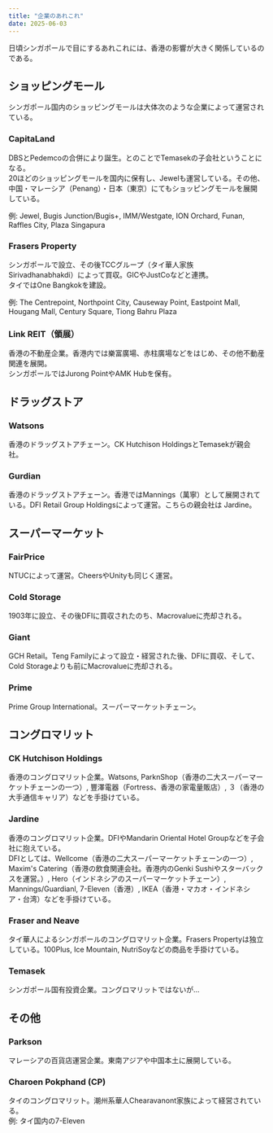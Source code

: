 ```yaml
---
title: "企業のあれこれ"
date: 2025-06-03
---
```


日頃シンガポールで目にするあれこれには、香港の影響が大きく関係しているのである。

## ショッピングモール
シンガポール国内のショッピングモールは大体次のような企業によって運営されている。

### CapitaLand
DBSとPedemcoの合併により誕生。とのことでTemasekの子会社ということになる。  
20ほどのショッピングモールを国内に保有し、Jewelも運営している。その他、中国・マレーシア（Penang）・日本（東京）にてもショッピングモールを展開している。

例: Jewel, Bugis Junction/Bugis+, IMM/Westgate, ION Orchard, Funan, Raffles City, Plaza Singapura

### Frasers Property
シンガポールで設立、その後TCCグループ（タイ華人家族　Sirivadhanabhakdi）によって買収。GICやJustCoなどと連携。  
タイではOne Bangkokを建設。

例: The Centrepoint, Northpoint City, Causeway Point, Eastpoint Mall, Hougang Mall, Century Square, Tiong Bahru Plaza

### Link REIT（領展）
香港の不動産企業。香港内では樂富廣場、赤柱廣場などをはじめ、その他不動産関連を展開。  
シンガポールではJurong PointやAMK Hubを保有。

## ドラッグストア

### Watsons
香港のドラッグストアチェーン。CK Hutchison HoldingsとTemasekが親会社。

### Gurdian
香港のドラッグストアチェーン。香港ではMannings（萬寧）として展開されている。DFI Retail Group Holdingsによって運営。こちらの親会社は	Jardine。

## スーパーマーケット

### FairPrice
NTUCによって運営。CheersやUnityも同じく運営。

### Cold Storage
1903年に設立、その後DFIに買収されたのち、Macrovalueに売却される。

### Giant
GCH Retail。Teng Familyによって設立・経営された後、DFIに買収、そして、Cold Storageよりも前にMacrovalueに売却される。

### Prime
Prime Group International。スーパーマーケットチェーン。

## コングロマリット

### CK Hutchison Holdings
香港のコングロマリット企業。Watsons, ParknShop（香港の二大スーパーマーケットチェーンの一つ）, 豐澤電器（Fortress、香港の家電量販店）, ３（香港の大手通信キャリア）などを手掛けている。

### Jardine
香港のコングロマリット企業。DFIやMandarin Oriental Hotel Groupなどを子会社に抱えている。  
DFIとしては、Wellcome（香港の二大スーパーマーケットチェーンの一つ）, Maxim's Catering（香港の飲食関連会社。香港内のGenki Sushiやスターバックスを運営。）, Hero（インドネシアのスーパーマーケットチェーン）, Mannings/Guardianl, 7-Eleven（香港）, IKEA（香港・マカオ・インドネシア・台湾）などを手掛けている。

### Fraser and Neave
タイ華人によるシンガポールのコングロマリット企業。Frasers Propertyは独立している。100Plus, Ice Mountain, NutriSoyなどの商品を手掛けている。

### Temasek
シンガポール国有投資企業。コングロマリットではないが...

## その他

### Parkson
マレーシアの百貨店運営企業。東南アジアや中国本土に展開している。

### Charoen Pokphand (CP)
タイのコングロマリット。潮州系華人Chearavanont家族によって経営されている。  
例: タイ国内の7-Eleven